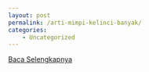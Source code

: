 ```yaml
---
layout: post
permalink: /arti-mimpi-kelinci-banyak/
categories:
    - Uncategorized
---
```


[Baca Selengkapnya](/07)